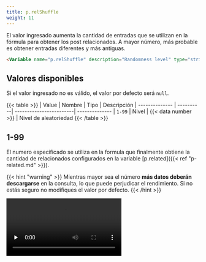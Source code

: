 ```yaml
---
title: p.relShuffle
weight: 11
---
```


El valor ingresado aumenta la cantidad de entradas que se utilizan en la fórmula para obtener los post relacionados. A mayor número, más probable es obtener entradas diferentes y más antiguas.

```html
<Variable name="p.relShuffle" description="Randomness level" type="string" value="8"/>
```


## Valores disponibles

Si el valor ingresado no es válido, el valor por defecto será `null`.

{{< table >}}
| Value          | Nombre    | Tipo                    | Descripción
| -------------- | ----------| ------------------------| --------------
| `1-99`         | Nivel     | {{< data number >}}     | Nivel de aleatoriedad
{{< /table >}}

## 1-99

El numero especificado se utiliza en la formula que finalmente obtiene la cantidad de relacionados configurados en la variable [p.related]({{< ref "p-related.md" >}}).

{{< hint "warning" >}}
Mientras mayor sea el número **más datos deberán descargarse** en la consulta, lo que puede perjudicar el rendimiento. Si no estás seguro no modifiques el valor por defecto.
{{< /hint >}}

<video controls preload="none">
  <source src="/videos/p-rel-random.mp4" type="video/mp4">
</video>
